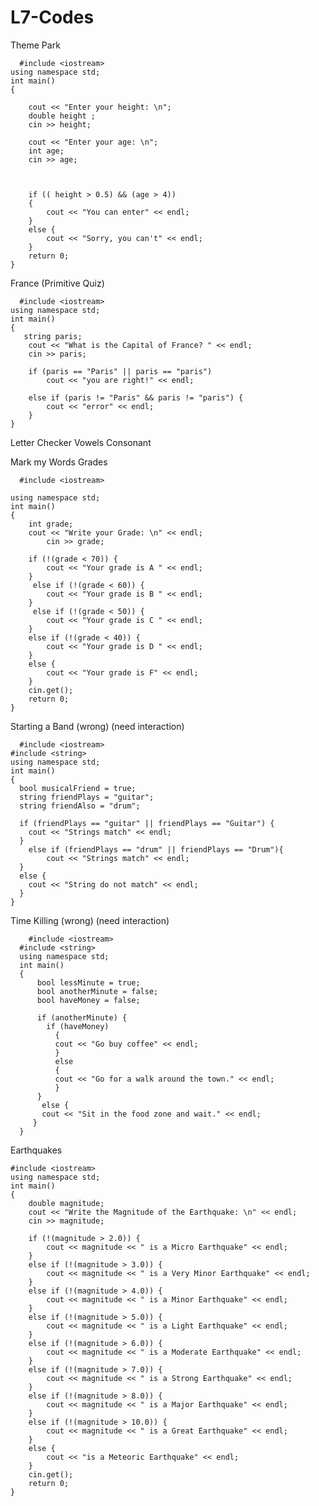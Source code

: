 # L7-Codes

Theme Park

      #include <iostream>
    using namespace std;
    int main()
    {

        cout << "Enter your height: \n";
        double height ;
        cin >> height;

        cout << "Enter your age: \n";
        int age;
        cin >> age;



        if (( height > 0.5) && (age > 4))
        {
            cout << "You can enter" << endl;
        }
        else {
            cout << "Sorry, you can't" << endl;
        }
        return 0;
    }


 France (Primitive Quiz)

      #include <iostream>
    using namespace std;
    int main()
    {
       string paris;
        cout << "What is the Capital of France? " << endl;
        cin >> paris; 

        if (paris == "Paris" || paris == "paris")
            cout << "you are right!" << endl;

        else if (paris != "Paris" && paris != "paris") {
            cout << "error" << endl;
        }
    }


Letter Checker Vowels Consonant  


Mark my Words Grades

      #include <iostream>

    using namespace std;
    int main()
    {
        int grade;
        cout << "Write your Grade: \n" << endl;
            cin >> grade; 

        if (!(grade < 70)) {
            cout << "Your grade is A " << endl; 
        }
         else if (!(grade < 60)) {
            cout << "Your grade is B " << endl;
        }
         else if (!(grade < 50)) {
            cout << "Your grade is C " << endl;
        }
        else if (!(grade < 40)) {
            cout << "Your grade is D " << endl;
        }
        else {
            cout << "Your grade is F" << endl;
        }
        cin.get();
        return 0;
    }


  Starting a Band (wrong) (need interaction)

      #include <iostream>
    #include <string>
    using namespace std;
    int main()
    {
      bool musicalFriend = true;
      string friendPlays = "guitar";
      string friendAlso = "drum";

      if (friendPlays == "guitar" || friendPlays == "Guitar") {
        cout << "Strings match" << endl;
      }
        else if (friendPlays == "drum" || friendPlays == "Drum"){
            cout << "Strings match" << endl;
      }
      else {
        cout << "String do not match" << endl;
      }
    }

    
    
 Time Killing (wrong) (need interaction) 
  
        #include <iostream>
      #include <string>
      using namespace std;
      int main()
      {
          bool lessMinute = true;
          bool anotherMinute = false;
          bool haveMoney = false; 

          if (anotherMinute) {
            if (haveMoney)
              {
              cout << "Go buy coffee" << endl;
              }
              else
              {
              cout << "Go for a walk around the town." << endl;
              }
          }
           else {
           cout << "Sit in the food zone and wait." << endl;
         }
      }
      
      
   
Earthquakes

    #include <iostream>
    using namespace std;
    int main()
    {
        double magnitude;
        cout << "Write the Magnitude of the Earthquake: \n" << endl;
        cin >> magnitude;

        if (!(magnitude > 2.0)) {
            cout << magnitude << " is a Micro Earthquake" << endl;
        }
        else if (!(magnitude > 3.0)) {
            cout << magnitude << " is a Very Minor Earthquake" << endl;
        }
        else if (!(magnitude > 4.0)) {
            cout << magnitude << " is a Minor Earthquake" << endl;
        }
        else if (!(magnitude > 5.0)) {
            cout << magnitude << " is a Light Earthquake" << endl;
        }
        else if (!(magnitude > 6.0)) {
            cout << magnitude << " is a Moderate Earthquake" << endl;
        }
        else if (!(magnitude > 7.0)) {
            cout << magnitude << " is a Strong Earthquake" << endl;
        }
        else if (!(magnitude > 8.0)) {
            cout << magnitude << " is a Major Earthquake" << endl;
        }
        else if (!(magnitude > 10.0)) {
            cout << magnitude << " is a Great Earthquake" << endl;
        }
        else {
            cout << "is a Meteoric Earthquake" << endl;
        }
        cin.get();
        return 0;
    }



 
